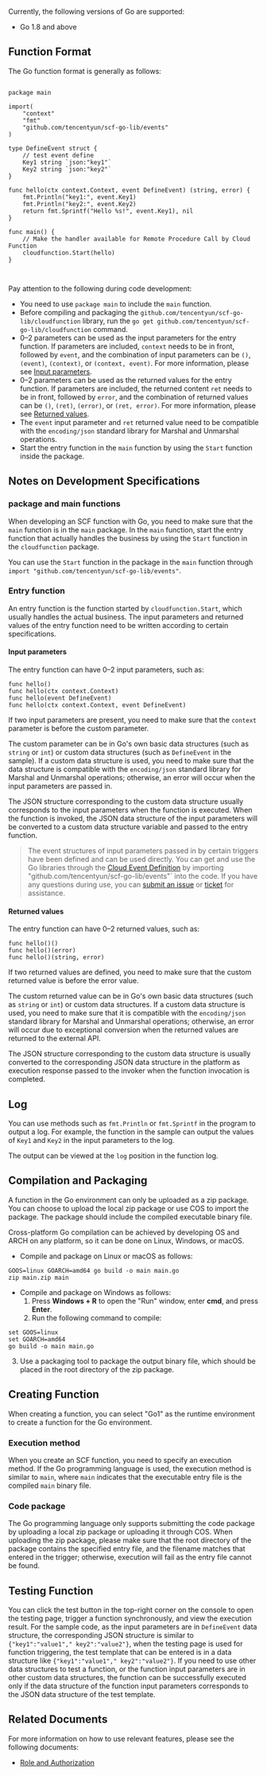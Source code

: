 Currently, the following versions of Go are supported:
* Go 1.8 and above


## Function Format

The Go function format is generally as follows:

```golang

package main

import(
	"context"
	"fmt"
	"github.com/tencentyun/scf-go-lib/events"
)

type DefineEvent struct {
	// test event define
	Key1 string `json:"key1"`
	Key2 string `json:"key2"`
}

func hello(ctx context.Context, event DefineEvent) (string, error) {
	fmt.Println("key1:", event.Key1)
	fmt.Println("key2:", event.Key2)
	return fmt.Sprintf("Hello %s!", event.Key1), nil
}

func main() {
	// Make the handler available for Remote Procedure Call by Cloud Function
	cloudfunction.Start(hello)
}

    
```

Pay attention to the following during code development:

- You need to use `package main` to include the `main` function.
- Before compiling and packaging the `github.com/tencentyun/scf-go-lib/cloudfunction` library, run the `go get github.com/tencentyun/scf-go-lib/cloudfunction` command.
- 0–2 parameters can be used as the input parameters for the entry function. If parameters are included, `context` needs to be in front, followed by `event`, and the combination of input parameters can be `()`, `(event)`, `(context)`, or `(context, event)`. For more information, please see [Input parameters](#Participation).
- 0–2 parameters can be used as the returned values for the entry function. If parameters are included, the returned content `ret` needs to be in front, followed by `error`, and the combination of returned values can be `()`, `(ret)`, `(error)`, or `(ret, error)`. For more information, please see [Returned values](#ReturnValue).
- The `event` input parameter and `ret` returned value need to be compatible with the `encoding/json` standard library for Marshal and Unmarshal operations.
- Start the entry function in the `main` function by using the `Start` function inside the package.


## Notes on Development Specifications

### package and main functions

When developing an SCF function with Go, you need to make sure that the `main` function is in the `main` package. In the `main` function, start the entry function that actually handles the business by using the `Start` function in the `cloudfunction` package.

You can use the `Start` function in the package in the `main` function through `import "github.com/tencentyun/scf-go-lib/events"`.

### Entry function

An entry function is the function started by `cloudfunction.Start`, which usually handles the actual business. The input parameters and returned values of the entry function need to be written according to certain specifications.

#### Input parameters<span id="Participation"></span>

The entry function can have 0–2 input parameters, such as:

```
func hello()
func hello(ctx context.Context)
func hello(event DefineEvent)
func hello(ctx context.Context, event DefineEvent)
```

If two input parameters are present, you need to make sure that the `context` parameter is before the custom parameter.

The custom parameter can be in Go's own basic data structures (such as `string` or `int`) or custom data structures (such as `DefineEvent` in the sample). If a custom data structure is used, you need to make sure that the data structure is compatible with the `encoding/json` standard library for Marshal and Unmarshal operations; otherwise, an error will occur when the input parameters are passed in.

The JSON structure corresponding to the custom data structure usually corresponds to the input parameters when the function is executed. When the function is invoked, the JSON data structure of the input parameters will be converted to a custom data structure variable and passed to the entry function.

> The event structures of input parameters passed in by certain triggers have been defined and can be used directly. You can get and use the Go libraries through the [Cloud Event Definition](https://github.com/tencentyun/scf-go-lib/tree/master/events) by importing "github.com/tencentyun/scf-go-lib/events"` into the code. If you have any questions during use, you can [submit an issue](https://github.com/tencentyun/scf-go-lib/issues/new) or [ticket](https://console.cloud.tencent.com/workorder/category) for assistance.


#### Returned values<span id="ReturnValue"></span>

The entry function can have 0–2 returned values, such as:

```
func hello()()
func hello()(error)
func hello()(string, error)
```

If two returned values are defined, you need to make sure that the custom returned value is before the error value.

The custom returned value can be in Go's own basic data structures (such as `string` or `int`) or custom data structures. If a custom data structure is used, you need to make sure that it is compatible with the `encoding/json` standard library for Marshal and Unmarshal operations; otherwise, an error will occur due to exceptional conversion when the returned values are returned to the external API.

The JSON structure corresponding to the custom data structure is usually converted to the corresponding JSON data structure in the platform as execution response passed to the invoker when the function invocation is completed.

## Log

You can use methods such as `fmt.Println` or `fmt.Sprintf` in the program to output a log. For example, the function in the sample can output the values of `Key1` and `Key2` in the input parameters to the log.

The output can be viewed at the `log` position in the function log.


## Compilation and Packaging

A function in the Go environment can only be uploaded as a zip package. You can choose to upload the local zip package or use COS to import the package. The package should include the compiled executable binary file.

Cross-platform Go compilation can be achieved by developing OS and ARCH on any platform, so it can be done on Linux, Windows, or macOS.

- Compile and package on Linux or macOS as follows:
```
GOOS=linux GOARCH=amd64 go build -o main main.go
zip main.zip main
```
- Compile and package on Windows as follows:
  1. Press **Windows + R** to open the "Run" window, enter **cmd**, and press **Enter**.
  2. Run the following command to compile: 
```
set GOOS=linux
set GOARCH=amd64
go build -o main main.go
```
  3. Use a packaging tool to package the output binary file, which should be placed in the root directory of the zip package.

## Creating Function

When creating a function, you can select "Go1" as the runtime environment to create a function for the Go environment.

### Execution method

When you create an SCF function, you need to specify an execution method. If the Go programming language is used, the execution method is similar to `main`, where `main` indicates that the executable entry file is the compiled `main` binary file.

### Code package

The Go programming language only supports submitting the code package by uploading a local zip package or uploading it through COS. When uploading the zip package, please make sure that the root directory of the package contains the specified entry file, and the filename matches that entered in the trigger; otherwise, execution will fail as the entry file cannot be found.


## Testing Function

You can click the test button in the top-right corner on the console to open the testing page, trigger a function synchronously, and view the execution result. For the sample code, as the input parameters are in `DefineEvent` data structure, the corresponding JSON structure is similar to `{"key1":"value1"," key2":"value2"}`, when the testing page is used for function triggering, the test template that can be entered is in a data structure like `{"key1":"value1"," key2":"value2"}`. If you need to use other data structures to test a function, or the function input parameters are in other custom data structures, the function can be successfully executed only if the data structure of the function input parameters corresponds to the JSON data structure of the test template.


## Related Documents
For more information on how to use relevant features, please see the following documents:
- [Role and Authorization](<https://intl.cloud.tencent.com/document/product/583/31444>)
